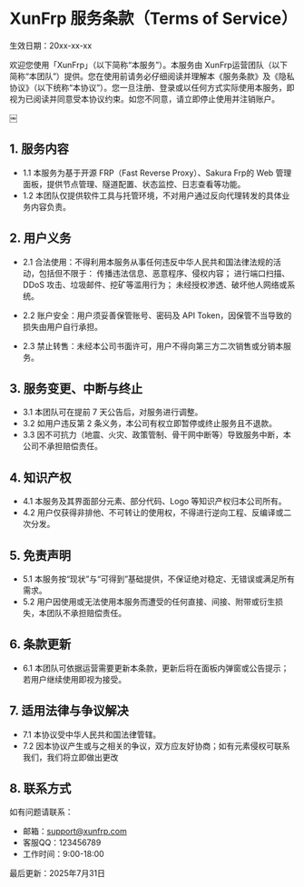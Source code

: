 # XunFrp 服务条款（Terms of Service）
生效日期：20xx-xx-xx

欢迎您使用「XunFrp」（以下简称“本服务”）。本服务由 XunFrp运营团队（以下简称“本团队”）提供。您在使用前请务必仔细阅读并理解本《服务条款》及《隐私协议》（以下统称“本协议”）。您一旦注册、登录或以任何方式实际使用本服务，即视为已阅读并同意受本协议约束。如您不同意，请立即停止使用并注销账户。

￼
## 1. 服务内容
- 1.1 本服务为基于开源 FRP（Fast Reverse Proxy）、Sakura Frp的 Web 管理面板，提供节点管理、隧道配置、状态监控、日志查看等功能。
- 1.2 本团队仅提供软件工具与托管环境，不对用户通过反向代理转发的具体业务内容负责。
## 2. 用户义务
- 2.1 合法使用：不得利用本服务从事任何违反中华人民共和国法律法规的活动，包括但不限于：
传播违法信息、恶意程序、侵权内容；
进行端口扫描、DDoS 攻击、垃圾邮件、挖矿等滥用行为；
未经授权渗透、破坏他人网络或系统。

- 2.2 账户安全：用户须妥善保管账号、密码及 API Token，因保管不当导致的损失由用户自行承担。
- 2.3 禁止转售：未经本公司书面许可，用户不得向第三方二次销售或分销本服务。
## 3. 服务变更、中断与终止
- 3.1 本团队可在提前 7 天公告后，对服务进行调整。
- 3.2 如用户违反第 2 条义务，本公司有权立即暂停或终止服务且不退款。
- 3.3 因不可抗力（地震、火灾、政策管制、骨干网中断等）导致服务中断，本公司不承担赔偿责任。
## 4. 知识产权
- 4.1 本服务及其界面部分元素、部分代码、Logo 等知识产权归本公司所有。
- 4.2 用户仅获得非排他、不可转让的使用权，不得进行逆向工程、反编译或二次分发。
## 5. 免责声明
- 5.1 本服务按“现状”与“可得到”基础提供，不保证绝对稳定、无错误或满足所有需求。
- 5.2 用户因使用或无法使用本服务而遭受的任何直接、间接、附带或衍生损失，本团队不承担赔偿责任。
## 6. 条款更新
- 6.1 本团队可依据运营需要更新本条款，更新后将在面板内弹窗或公告提示；若用户继续使用即视为接受。
## 7. 适用法律与争议解决
- 7.1 本协议受中华人民共和国法律管辖。
- 7.2 因本协议产生或与之相关的争议，双方应友好协商；如有元素侵权可联系我们，我们将立即做出更改
## 8. 联系方式
如有问题请联系：
- 邮箱：support@xunfrp.com
- 客服QQ：123456789
- 工作时间：9:00-18:00

最后更新：2025年7月31日
